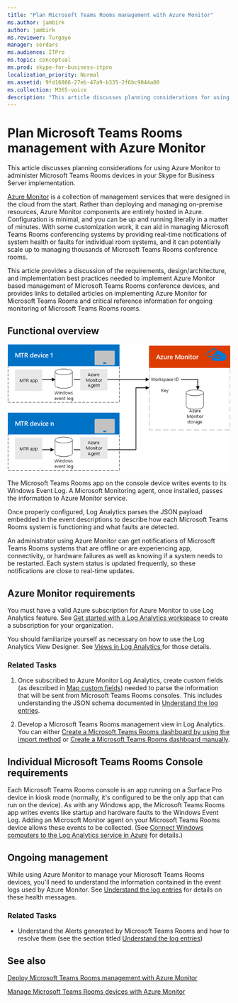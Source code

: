 ```yaml
---
title: "Plan Microsoft Teams Rooms management with Azure Monitor"
ms.author: jambirk
author: jambirk
ms.reviewer: Turgayo
manager: serdars
ms.audience: ITPro
ms.topic: conceptual
ms.prod: skype-for-business-itpro
localization_priority: Normal
ms.assetid: 9fd16866-27eb-47a9-b335-2f6bc9044a80
ms.collection: M365-voice
description: "This article discusses planning considerations for using Azure Monitor to administer Microsoft Teams Rooms devices in your Skype for Business or Teams implementation."
---
```


# Plan Microsoft Teams Rooms management with Azure Monitor
 
 This article discusses planning considerations for using Azure Monitor to administer Microsoft Teams Rooms devices in your Skype for Business Server implementation.
  
[Azure Monitor](https://docs.microsoft.com/azure/azure-monitor/overview) is a collection of management services that were designed in the cloud from the start. Rather than deploying and managing on-premise resources, Azure Monitor components are entirely hosted in Azure. Configuration is minimal, and you can be up and running literally in a matter of minutes. With some customization work, it can aid in managing Microsoft Teams Rooms conferencing systems by providing real-time notifications of system health or faults for individual room systems, and it can potentially scale up to managing thousands of Microsoft Teams Rooms conference rooms.
  
This article provides a discussion of the requirements, design/architecture, and implementation best practices needed to implement Azure Monitor based management of Microsoft Teams Rooms conference devices, and provides links to detailed articles on implementing Azure Monitor for Microsoft Teams Rooms and critical reference information for ongoing monitoring of Microsoft Teams Rooms rooms. 
  
## Functional overview

![diagram of Microsoft Teams Rooms management using Azure Monitor](../media/3f2ae1b8-61ea-4cd6-afb4-4bd75ccc746a.png)
  
The Microsoft Teams Rooms app on the console device writes events to its Windows Event Log. A Microsoft Monitoring agent, once installed, passes the information to Azure Monitor service. 
  
Once properly configured, Log Analytics parses the JSON payload embedded in the event descriptions to describe how each Microsoft Teams Rooms system is functioning and what faults are detected. 
  
An administrator using Azure Monitor can get notifications of Microsoft Teams Rooms systems that are offline or are experiencing app, connectivity, or hardware failures as well as knowing if a system needs to be restarted. Each system status is updated frequently, so these notifications are close to real-time updates.
  
## Azure Monitor requirements

You must have a valid Azure subscription for Azure Monitor to use Log Analytics feature. See [Get started with a Log Analytics workspace](https://docs.microsoft.com/azure/azure-monitor/learn/quick-create-workspace) to create a subscription for your organization.
  
You should familiarize yourself as necessary on how to use the Log Analytics View Designer. See [Views in Log Analytics ](https://docs.microsoft.com/azure/azure-monitor/platform/view-designer) for those details.
  
### Related Tasks

1. Once subscribed to Azure Monitor Log Analytics, create custom fields (as described in [Map custom fields](../../deploy/deploy-clients/azure-monitor.md#Custom_fields)) needed to parse the information that will be sent from Microsoft Teams Rooms consoles. This includes understanding the JSON schema documented in [Understand the log entries](../../manage/skype-room-systems-v2/azure-monitor.md#understand-the-log-entries).
    
2. Develop a Microsoft Teams Rooms management view in Log Analytics. You can either [Create a Microsoft Teams Rooms dashboard by using the import method](../../deploy/deploy-clients/azure-monitor.md#create-a-microsoft-teams-rooms-dashboard-by-using-the-import-method) or [Create a Microsoft Teams Rooms dashboard manually](../../deploy/deploy-clients/azure-monitor.md#create-a-microsoft-teams-rooms-dashboard-manually).
    
## Individual Microsoft Teams Rooms Console requirements

Each Microsoft Teams Rooms console is an app running on a Surface Pro device in kiosk mode (normally, it's configured to be the only app that can run on the device). As with any Windows app, the Microsoft Teams Rooms app writes events like startup and hardware faults to the Windows Event Log. Adding an Microsoft Monitor agent on your Microsoft Teams Rooms device allows these events to be collected. (See [Connect Windows computers to the Log Analytics service in Azure](https://docs.microsoft.com/azure/azure-monitor/platform/agent-windows) for details.)
  
## Ongoing management

While using Azure Monitor to manage your Microsoft Teams Rooms devices, you'll need to understand the information contained in the event logs used by Azure Monitor. See [Understand the log entries](../../manage/skype-room-systems-v2/azure-monitor.md#understand-the-log-entries) for details on these health messages.
  
### Related Tasks

- Understand the Alerts generated by Microsoft Teams Rooms and how to resolve them (see the section titled [Understand the log entries](../../manage/skype-room-systems-v2/azure-monitor.md#understand-the-log-entries))
    
## See also

[Deploy Microsoft Teams Rooms management with Azure Monitor](../../deploy/deploy-clients/azure-monitor.md)
  
[Manage Microsoft Teams Rooms devices with Azure Monitor](../../manage/skype-room-systems-v2/azure-monitor.md)